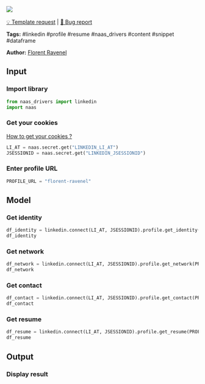 <a href="https://app.naas.ai/user-redirect/naas/downloader?url=https://raw.githubusercontent.com/jupyter-naas/awesome-notebooks/master/LinkedIn/LinkedIn_Get_profile_information.ipynb" target="_parent"><img src="https://naasai-public.s3.eu-west-3.amazonaws.com/open_in_naas.svg"/></a><br><br><a href="https://github.com/jupyter-naas/awesome-notebooks/issues/new?assignees=&labels=&template=template-request.md&title=Tool+-+Action+of+the+notebook+">💡 Template request</a> | <a href="https://github.com/jupyter-naas/awesome-notebooks/issues/new?assignees=&labels=bug&template=bug_report.md&title=LinkedIn+-+Get+profile+information:+Error+short+description">🚨 Bug report</a>

**Tags:** #linkedin #profile #resume #naas_drivers #content #snippet #dataframe

**Author:** [Florent Ravenel](https://www.linkedin.com/in/florent-ravenel/)

## Input

### Import library


```python
from naas_drivers import linkedin
import naas
```

### Get your cookies
<a href='https://www.notion.so/LinkedIn-driver-Get-your-cookies-d20a8e7e508e42af8a5b52e33f3dba75'>How to get your cookies ?</a>


```python
LI_AT = naas.secret.get("LINKEDIN_LI_AT")
JSESSIONID = naas.secret.get("LINKEDIN_JSESSIONID")
```

### Enter profile URL


```python
PROFILE_URL = "florent-ravenel"
```

## Model

### Get identity


```python
df_identity = linkedin.connect(LI_AT, JSESSIONID).profile.get_identity(PROFILE_URL)
df_identity
```

### Get network


```python
df_network = linkedin.connect(LI_AT, JSESSIONID).profile.get_network(PROFILE_URL)
df_network
```

### Get contact


```python
df_contact = linkedin.connect(LI_AT, JSESSIONID).profile.get_contact(PROFILE_URL)
df_contact
```

### Get resume


```python
df_resume = linkedin.connect(LI_AT, JSESSIONID).profile.get_resume(PROFILE_URL)
df_resume
```

## Output

### Display result
